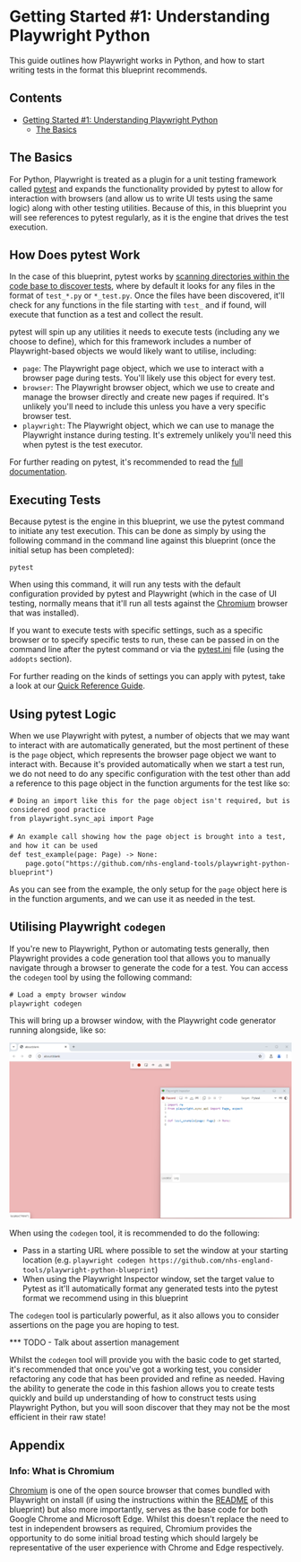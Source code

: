 # Getting Started #1: Understanding Playwright Python

This guide outlines how Playwright works in Python, and how to start writing tests in the format this blueprint recommends.

## Contents

- [Getting Started #1: Understanding Playwright Python](getting-started-1-understanding-playwright-python)
  - [The Basics](the-basics)

## The Basics

For Python, Playwright is treated as a plugin for a unit testing framework called [pytest](https://docs.pytest.org/en/stable/) and
expands the functionality provided by pytest to allow for interaction with browsers (and allow us to write UI tests using the same logic)
along with other testing utilities. Because of this, in this blueprint you will see references to pytest regularly, as it is the engine
that drives the test execution.

## How Does pytest Work

In the case of this blueprint, pytest works by
[scanning directories within the code base to discover tests](https://docs.pytest.org/en/stable/explanation/goodpractices.html#test-discovery),
where by default it looks for any files in the format of `test_*.py` or `*_test.py`. Once the files have been discovered, it'll check for any
functions in the file starting with `test_` and if found, will execute that function as a test and collect the result.

pytest will spin up any utilities it needs to execute tests (including any we choose to define), which for this framework includes a number of
Playwright-based objects we would likely want to utilise, including:

- `page`: The Playwright page object, which we use to interact with a browser page during tests. You'll likely use this object for every test.
- `browser`: The Playwright browser object, which we use to create and manage the browser directly and create new pages if required. It's unlikely you'll need to include this unless you have a very specific browser test.
- `playwright`: The Playwright object, which we can use to manage the Playwright instance during testing. It's extremely unlikely you'll need this when pytest is the test executor.

For further reading on pytest, it's recommended to read the [full documentation](https://docs.pytest.org/en/stable/).

## Executing Tests

Because pytest is the engine in this blueprint, we use the pytest command to initiate any test execution. This can be done as simply by using
the following command in the command line against this blueprint (once the initial setup has been completed):

    pytest

When using this command, it will run any tests with the default configuration provided by pytest and Playwright (which in the case of UI testing,
normally means that it'll run all tests against the [Chromium](#info-what-is-chromium) browser that was installed).

If you want to execute tests with specific settings, such as a specific browser or to specify specific tests to run, these can be passed in on the
command line after the pytest command or via the [pytest.ini](../../pytest.ini) file (using the `addopts` section).

For further reading on the kinds of settings you can apply with pytest, take a look at our [Quick Reference Guide](./Quick_Reference_Guide.md).

## Using pytest Logic

When we use Playwright with pytest, a number of objects that we may want to interact with are automatically generated, but the most pertinent
of these is the `page` object, which represents the browser page object we want to interact with. Because it's provided automatically when we
start a test run, we do not need to do any specific configuration with the test other than add a reference to this page object in the function
arguments for the test like so:

    # Doing an import like this for the page object isn't required, but is considered good practice
    from playwright.sync_api import Page

    # An example call showing how the page object is brought into a test, and how it can be used
    def test_example(page: Page) -> None:
        page.goto("https://github.com/nhs-england-tools/playwright-python-blueprint")

As you can see from the example, the only setup for the `page` object here is in the function arguments, and we can use it as needed in the test.

## Utilising Playwright `codegen`

If you're new to Playwright, Python or automating tests generally, then Playwright provides a code generation tool that allows you to manually navigate
through a browser to generate the code for a test. You can access the `codegen` tool by using the following command:

    # Load a empty browser window
    playwright codegen

This will bring up a browser window, with the Playwright code generator running alongside, like so:

![An image of the Playwright codegen tool](./img/1-codegen.png "Playwright codegen")

When using the `codegen` tool, it is recommended to do the following:

- Pass in a starting URL where possible to set the window at your starting location (e.g. `playwright codegen https://github.com/nhs-england-tools/playwright-python-blueprint`)
- When using the Playwright Inspector window, set the target value to Pytest as it'll automatically format any generated tests into the pytest format we recommend using in this blueprint

The `codegen` tool is particularly powerful, as it also allows you to consider assertions on the page you are hoping to test.

*** TODO - Talk about assertion management

Whilst the `codegen` tool will provide you with the basic code to get started, it's recommended that once you've got a working test, you consider refactoring any
code that has been provided and refine as needed. Having the ability to generate the code in this fashion allows you to create tests quickly and build up
understanding of how to construct tests using Playwright Python, but you will soon discover that they may not be the most efficient in their raw state!

## Appendix

### Info: What is Chromium

[Chromium](https://www.chromium.org/Home/) is one of the open source browser that comes bundled with Playwright on install (if using the instructions
within the [README](../../README.md) of this blueprint) but also more importantly, serves as the base code for both Google Chrome and Microsoft Edge.
Whilst this doesn't replace the need to test in independent browsers as required, Chromium provides the opportunity to do some initial broad testing 
which should largely be representative of the user experience with Chrome and Edge respectively.
